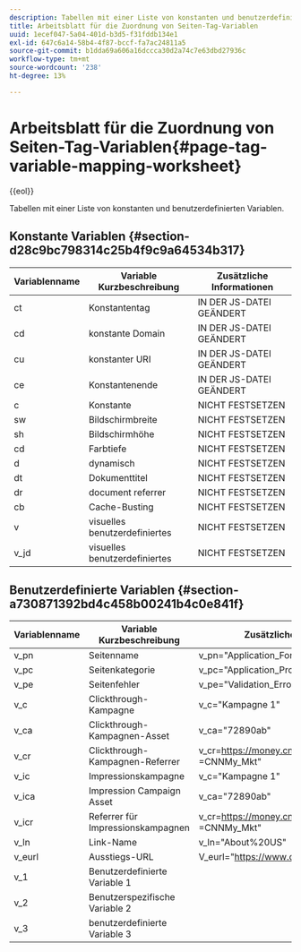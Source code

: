 ```yaml
---
description: Tabellen mit einer Liste von konstanten und benutzerdefinierten Variablen.
title: Arbeitsblatt für die Zuordnung von Seiten-Tag-Variablen
uuid: 1ecef047-5a04-401d-b3d5-f31fddb134e1
exl-id: 647c6a14-58b4-4f87-bccf-fa7ac24811a5
source-git-commit: b1dda69a606a16dccca30d2a74c7e63dbd27936c
workflow-type: tm+mt
source-wordcount: '238'
ht-degree: 13%

---
```


# Arbeitsblatt für die Zuordnung von Seiten-Tag-Variablen{#page-tag-variable-mapping-worksheet}

{{eol}}

Tabellen mit einer Liste von konstanten und benutzerdefinierten Variablen.

## Konstante Variablen {#section-d28c9bc798314c25b4f9c9a64534b317}

| Variablenname | Variable Kurzbeschreibung | Zusätzliche Informationen |
|---|---|---|
| ct | Konstantentag | IN DER JS-DATEI GEÄNDERT |
| cd | konstante Domain | IN DER JS-DATEI GEÄNDERT |
| cu | konstanter URI | IN DER JS-DATEI GEÄNDERT |
| ce | Konstantenende | IN DER JS-DATEI GEÄNDERT |
| c | Konstante | NICHT FESTSETZEN |
| sw | Bildschirmbreite | NICHT FESTSETZEN |
| sh | Bildschirmhöhe | NICHT FESTSETZEN |
| cd | Farbtiefe | NICHT FESTSETZEN |
| d | dynamisch | NICHT FESTSETZEN |
| dt | Dokumenttitel | NICHT FESTSETZEN |
| dr | document referrer | NICHT FESTSETZEN |
| cb | Cache-Busting | NICHT FESTSETZEN |
| v | visuelles benutzerdefiniertes | NICHT FESTSETZEN |
| v_jd | visuelles benutzerdefiniertes | NICHT FESTSETZEN |

## Benutzerdefinierte Variablen {#section-a730871392bd4c458b00241b4c0e841f}

| Variablenname | Variable Kurzbeschreibung | Zusätzliche Informationen |
|---|---|---|
| v_pn | Seitenname | v_pn=&quot;Application_Form&quot; |
| v_pc | Seitenkategorie | v_pc=&quot;Application_Process&quot; |
| v_pe | Seitenfehler | v_pe=&quot;Validation_Error&quot; |
| v_c | Clickthrough-Kampagne | v_c=&quot;Kampagne 1&quot; |
| v_ca | Clickthrough-Kampagnen-Asset | v_ca=&quot;72890ab&quot; |
| v_cr | Clickthrough-Kampagnen-Referrer | v_cr=https://money.cnn.com/markets/&amp;v_cp =CNNMy_Mkt&quot; |
| v_ic | Impressionskampagne | v_c=&quot;Kampagne 1&quot; |
| v_ica | Impression Campaign Asset | v_ca=&quot;72890ab&quot; |
| v_icr | Referrer für Impressionskampagnen | v_cr=https://money.cnn.com/markets/&amp;v_cp =CNNMy_Mkt&quot; |
| v_ln | Link-Name | v_ln=&quot;About%20US&quot; |
| v_eurl | Ausstiegs-URL | V_eurl=&quot;https://www.offsite.com/ |
| v_1 | Benutzerdefinierte Variable 1 |  |
| v_2 | Benutzerspezifische Variable 2 |  |
| v_3 | benutzerdefinierte Variable 3 |  |
